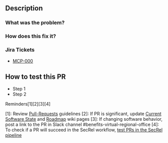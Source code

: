 <!-- Ensure the PR title reflects the feature or bug name -->

## Description
### What was the problem?

<!-- brief description of how things worked before this PR -->

### How does this fix it?

<!-- brief description of how things will work after this PR -->

### Jira Tickets

<!-- replace "000" with ticket number in both places -->

- [MCP-000](https://amida.atlassian.net/browse/MCP-000)

## How to test this PR

- Step 1
- Step 2 

Reminders[1][2][3][4]

[1]: Review [Pull-Requests](https://github.com/department-of-veterans-affairs/abd-vro/wiki/Pull-Requests) guidelines
[2]: If PR is significant, update [Current Software State](https://github.com/department-of-veterans-affairs/abd-vro/wiki/Current-Software-State) and
[Roadmap](https://github.com/department-of-veterans-affairs/abd-vro/wiki/Roadmap) wiki pages
[3]: If changing software behavior, post a link to the PR in Slack channel #benefits-virtual-regional-office
[4]: To check if a PR will succeed in the SecRel workflow, [test PRs in the SecRel pipeline](https://github.com/department-of-veterans-affairs/abd-vro-internal/wiki/Secure-Release-process#to-test-prs-in-the-secrel-pipeline)
